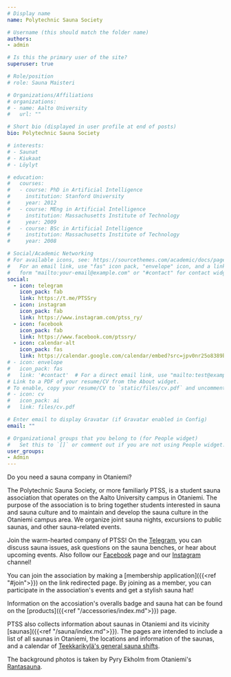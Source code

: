 ```yaml
---
# Display name
name: Polytechnic Sauna Society

# Username (this should match the folder name)
authors:
- admin

# Is this the primary user of the site?
superuser: true

# Role/position
# role: Sauna Maisteri

# Organizations/Affiliations
# organizations:
# - name: Aalto University
#   url: ""

# Short bio (displayed in user profile at end of posts)
bio: Polytechnic Sauna Society

# interests:
# - Saunat
# - Kiukaat 
# - Löylyt

# education:
#   courses:
#   - course: PhD in Artificial Intelligence
#     institution: Stanford University
#     year: 2012
#   - course: MEng in Artificial Intelligence
#     institution: Massachusetts Institute of Technology
#     year: 2009
#   - course: BSc in Artificial Intelligence
#     institution: Massachusetts Institute of Technology
#     year: 2008

# Social/Academic Networking
# For available icons, see: https://sourcethemes.com/academic/docs/page-builder/#icons
#   For an email link, use "fas" icon pack, "envelope" icon, and a link in the
#   form "mailto:your-email@example.com" or "#contact" for contact widget.
social:
  - icon: telegram
    icon_pack: fab
    link: https://t.me/PTSSry
  - icon: instagram
    icon_pack: fab
    link: https://www.instagram.com/ptss_ry/
  - icon: facebook
    icon_pack: fab
    link: https://www.facebook.com/ptssry/
  - icon: calendar-alt
    icon_pack: fas
    link: https://calendar.google.com/calendar/embed?src=jpv0nr25o8389bl3mao4q3hb9s%40group.calendar.google.com
# - icon: envelope
#   icon_pack: fas
#   link: '#contact'  # For a direct email link, use "mailto:test@example.org".
# Link to a PDF of your resume/CV from the About widget.
# To enable, copy your resume/CV to `static/files/cv.pdf` and uncomment the lines below.
# - icon: cv
#   icon_pack: ai
#   link: files/cv.pdf

# Enter email to display Gravatar (if Gravatar enabled in Config)
email: ""

# Organizational groups that you belong to (for People widget)
#   Set this to `[]` or comment out if you are not using People widget.
user_groups:
- Admin
---
```


Do you need a sauna company in Otaniemi?

The Polytechnic Sauna Society, or more familiarly PTSS, is a student sauna association that operates on the Aalto University campus in Otaniemi. The purpose of the association is to bring together students interested in sauna and sauna culture and to maintain and develop the sauna culture in the Otaniemi campus area. We organize joint sauna nights, excursions to public saunas, and other sauna-related events.

Join the warm-hearted company of PTSS! On the [Telegram](https://t.me/PTSSry), you can discuss sauna issues, ask questions on the sauna benches, or hear about upcoming events. Also follow our [Facebook](https://www.facebook.com/ptssry/) page and our [Instagram](https://www.instagram.com/ptss_ry/) channel!

You can join the association by making a [membership application]({{<ref "#join">}}) on the link redirected page. By joining as a member, you can participate in the association's events and get a stylish sauna hat!

Information on the accosiation's overalls badge and sauna hat can be found on the [products]({{<ref "/accessories/index.md">}}) page.

PTSS also collects information about saunas in Otaniemi and its vicinity [saunas]({{<ref "/sauna/index.md">}}). The pages are intended to include a list of all saunas in Otaniemi, the locations and information of the saunas, and a calendar of [Teekkarikylä's general sauna shifts](https://calendar.google.com/calendar/embed?src=jpv0nr25o8389bl3mao4q3hb9s%40group.calendar.google.com).

The background photos is taken by Pyry Ekholm from Otaniemi's [Rantasauna](https://www.ayy.fi/en/rantasauna).
